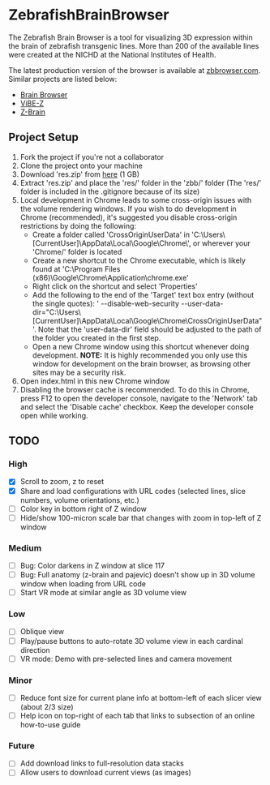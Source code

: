 # ZebrafishBrainBrowser

The Zebrafish Brain Browser is a tool for visualizing 3D expression within the brain of zebrafish transgenic lines. More than 200 of the available lines were created at the NICHD at the National Institutes of Health.

The latest production version of the browser is available at [zbbrowser.com](http://zbbrowser.com). Similar projects are listed below:

- [Brain Browser](https://science.nichd.nih.gov/confluence/display/burgess/Brain+Browser)
- [ViBE-Z](http://vibez.informatik.uni-freiburg.de/)
- [Z-Brain](https://engertlab.fas.harvard.edu/Z-Brain/#/home/)

## Project Setup

1. Fork the project if you're not a collaborator
2. Clone the project onto your machine
3. Download 'res.zip' from [here](https://drive.google.com/file/d/1lryYfr_fp5two4IxqrZO1-rm4F3_Gmy3/view?usp=sharing) (1 GB)
4. Extract 'res.zip' and place the 'res/' folder in the 'zbb/' folder (The 'res/' folder is included in the .gitignore because of its size)
5. Local development in Chrome leads to some cross-origin issues with the volume rendering windows. If you wish to do development in Chrome (recommended), it's suggested you disable cross-origin restrictions by doing the following:
    * Create a folder called 'CrossOriginUserData' in 'C:\Users\\[CurrentUser]\AppData\Local\Google\Chrome\\', or wherever your 'Chrome/' folder is located
    * Create a new shortcut to the Chrome executable, which is likely found at 'C:\Program Files (x86)\Google\Chrome\Application\chrome.exe'
    * Right click on the shortcut and select 'Properties'
    * Add the following to the end of the 'Target' text box entry (without the single quotes): ' --disable-web-security --user-data-dir="C:\Users\\[CurrentUser]\AppData\Local\Google\Chrome\CrossOriginUserData"'. Note that the 'user-data-dir' field should be adjusted to the path of the folder you created in the first step.
    * Open a new Chrome window using this shortcut whenever doing development. **NOTE:** It is highly recommended you only use this window for development on the brain browser, as browsing other sites may be a security risk.
6. Open index.html in this new Chrome window
7. Disabling the browser cache is recommended. To do this in Chrome, press F12 to open the developer console, navigate to the 'Network' tab and select the 'Disable cache' checkbox. Keep the developer console open while working.

## TODO

### High

- [X] Scroll to zoom, z to reset
- [X] Share and load configurations with URL codes (selected lines, slice numbers, volume orientations, etc.)
- [ ] Color key in bottom right of Z window
- [ ] Hide/show 100-micron scale bar that changes with zoom in top-left of Z window

### Medium

- [ ] Bug: Color darkens in Z window at slice 117
- [ ] Bug: Full anatomy (z-brain and pajevic) doesn't show up in 3D volume window when loading from URL code
- [ ] Start VR mode at similar angle as 3D volume view

### Low

- [ ] Oblique view
- [ ] Play/pause buttons to auto-rotate 3D volume view in each cardinal direction
- [ ] VR mode: Demo with pre-selected lines and camera movement

### Minor

- [ ] Reduce font size for current plane info at bottom-left of each slicer view (about 2/3 size)
- [ ] Help icon on top-right of each tab that links to subsection of an online how-to-use guide

### Future

- [ ] Add download links to full-resolution data stacks
- [ ] Allow users to download current views (as images)

